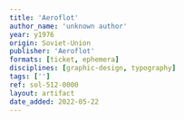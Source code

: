 ```yaml
---
title: 'Aeroflot'
author_name: 'unknown author'
year: y1976
origin: Soviet-Union
publisher: 'Aeroflot'
formats: [ticket, ephemera]
disciplines: [graphic-design, typography]
tags: ['']
ref: sol-512-0000
layout: artifact
date_added: 2022-05-22
---
```

